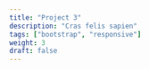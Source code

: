 ```yaml
---
title: "Project 3"
description: "Cras felis sapien"
tags: ["bootstrap", "responsive"]
weight: 3
draft: false
---
```

